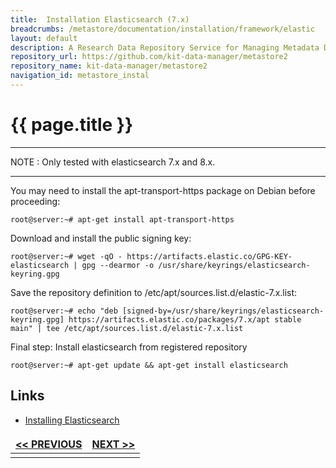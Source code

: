 ```yaml
---
title:  Installation Elasticsearch (7.x)
breadcrumbs: /metastore/documentation/installation/framework/elastic
layout: default
description: A Research Data Repository Service for Managing Metadata Documents based on JSON or XML.
repository_url: https://github.com/kit-data-manager/metastore2
repository_name: kit-data-manager/metastore2
navigation_id: metastore_instal
---
```


# {{ page.title }} 
--- 
NOTE
: Only tested with elasticsearch 7.x and 8.x.

--- 

You may need to install the apt-transport-https package on Debian before proceeding:
```
root@server:~# apt-get install apt-transport-https
```

Download and install the public signing key:

```
root@server:~# wget -qO - https://artifacts.elastic.co/GPG-KEY-elasticsearch | gpg --dearmor -o /usr/share/keyrings/elasticsearch-keyring.gpg
```

Save the repository definition to /etc/apt/sources.list.d/elastic-7.x.list:

```
root@server:~# echo "deb [signed-by=/usr/share/keyrings/elasticsearch-keyring.gpg] https://artifacts.elastic.co/packages/7.x/apt stable main" | tee /etc/apt/sources.list.d/elastic-7.x.list
```
Final step: Install elasticsearch from registered repository
```
root@server:~# apt-get update && apt-get install elasticsearch
```
## Links
- [Installing Elasticsearch](https://www.elastic.co/guide/en/elasticsearch/reference/current/install-elasticsearch.html)

<style>
td, th {
   border: none!important;
}
</style>
| [<< PREVIOUS](setup-server.html)|[NEXT >>](manage-elasticsearch.html)|
|:----|----:|
| | |
